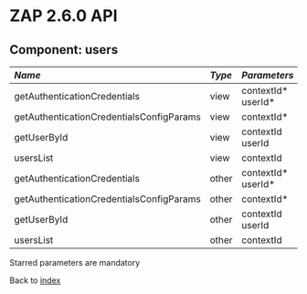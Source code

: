 # ZAP 2.6.0 API
## Component: users
| _Name_ | _Type_ | _Parameters_ | _Description_ |
|:-------|:-------|:-------------|:--------------|
| getAuthenticationCredentials| view | contextId* userId*  |  |
| getAuthenticationCredentialsConfigParams| view | contextId*  |  |
| getUserById| view | contextId userId  |  |
| usersList| view | contextId  |  |
| getAuthenticationCredentials| other | contextId* userId*  |  |
| getAuthenticationCredentialsConfigParams| other | contextId*  |  |
| getUserById| other | contextId userId  |  |
| usersList| other | contextId  |  |

Starred parameters are mandatory

Back to [index](ApiGen_Index)

